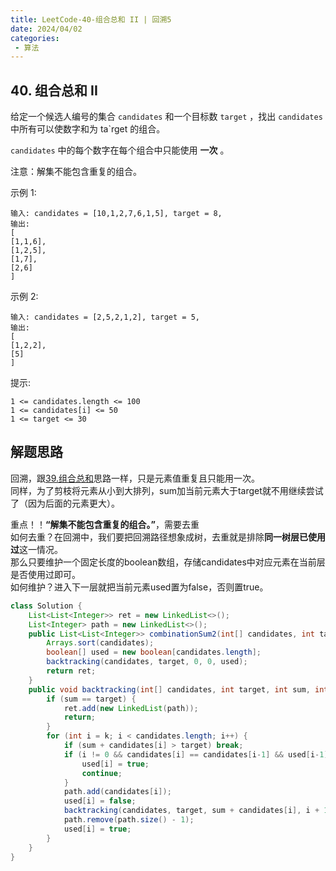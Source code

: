 ```yaml
---
title: LeetCode-40-组合总和 II | 回溯5
date: 2024/04/02
categories:
 - 算法
---
```

## 40. 组合总和 II
给定一个候选人编号的集合 `candidates` 和一个目标数 `target` ，找出 `candidates` 中所有可以使数字和为 ta`rget 的组合。

`candidates` 中的每个数字在每个组合中只能使用 **一次** 。

注意：解集不能包含重复的组合。 

 
示例 1:
```
输入: candidates = [10,1,2,7,6,1,5], target = 8,
输出:
[
[1,1,6],
[1,2,5],
[1,7],
[2,6]
]
```
示例 2:
```
输入: candidates = [2,5,2,1,2], target = 5,
输出:
[
[1,2,2],
[5]
]
```

提示:
```
1 <= candidates.length <= 100
1 <= candidates[i] <= 50
1 <= target <= 30
```

## 解题思路
回溯，跟[39.组合总和](/blogs/algorithm/leetcode39.md)思路一样，只是元素值重复且只能用一次。<br/>
同样，为了剪枝将元素从小到大排列，sum加当前元素大于target就不用继续尝试了（因为后面的元素更大）。

重点！！**“解集不能包含重复的组合。”**，需要去重<br/>
如何去重？在回溯中，我们要把回溯路径想象成树，去重就是排除**同一树层已使用过**这一情况。<br/>
那么只要维护一个固定长度的boolean数组，存储candidates中对应元素在当前层是否使用过即可。<br/>
如何维护？进入下一层就把当前元素used置为false，否则置true。
```java
class Solution {
    List<List<Integer>> ret = new LinkedList<>();
    List<Integer> path = new LinkedList<>();
    public List<List<Integer>> combinationSum2(int[] candidates, int target) {
        Arrays.sort(candidates);
        boolean[] used = new boolean[candidates.length];
        backtracking(candidates, target, 0, 0, used);
        return ret;
    }
    public void backtracking(int[] candidates, int target, int sum, int k, boolean[] used) { // 正在添加candidates[k]
        if (sum == target) {
            ret.add(new LinkedList(path));
            return;
        }
        for (int i = k; i < candidates.length; i++) {
            if (sum + candidates[i] > target) break;
            if (i != 0 && candidates[i] == candidates[i-1] && used[i-1]) {
                used[i] = true;
                continue;
            }
            path.add(candidates[i]);
            used[i] = false;
            backtracking(candidates, target, sum + candidates[i], i + 1, used);
            path.remove(path.size() - 1);
            used[i] = true;
        }
    }
}
```